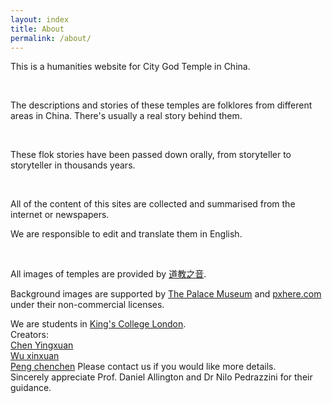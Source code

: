 ```yaml
---
layout: index
title: About
permalink: /about/
---
```

<div>
  
<p>This is a humanities website for City God Temple in China.</p>
<br>
<p>The descriptions and stories of these temples are folklores from different areas in China. There's usually a real story behind them. </p>
<br>
<p>These flok stories have been passed down orally, from storyteller to storyteller in thousands years.</p>
<br>
<p>All of the content of this sites are collected and summarised from the internet or newspapers.</p>
<p>We are responsible to edit and translate them in English.</p>
<br>
<p>All images of temples are provided by <a href="https://www.daoisms.org">道教之音</a>.</p>
<p id=license>Background images are supported by <a href = "https://www.dpm.org.cn">The Palace Museum</a> and <a href = "https://pxhere.com/en/">pxhere.com</a> under their non-commercial licenses. </p>

</div>



<div>
We are students in <a href="http://KCL.ac.uk">King's College London</a>.
<br>
Creators: 
<br>
<a href="mailto:http://Yingxuan.Chen@kcl.ac.uk">Chen Yingxuan</a>
<br>
<a href="mailto:http://Xinxuan.Wu@kcl.ac.uk">Wu xinxuan</a>
<br>
<a href="mailto:http://Chenchen.Peng@kcl.ac.uk">Peng chenchen</a>
Please contact us if you would like more details. 
<br>
Sincerely appreciate Prof. Daniel Allington and Dr Nilo Pedrazzini for their guidance.

</div>
